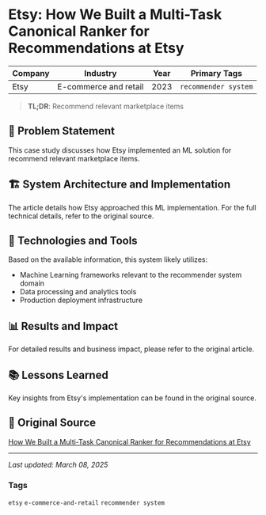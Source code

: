 # Etsy: How We Built a Multi-Task Canonical Ranker for Recommendations at Etsy

| Company | Industry | Year | Primary Tags | 
|---------|----------|------|--------------|
| Etsy | E-commerce and retail | 2023 | `recommender system` |

> **TL;DR**: Recommend relevant marketplace items

## 📝 Problem Statement

This case study discusses how Etsy implemented an ML solution for recommend relevant marketplace items.

## 🏗️ System Architecture and Implementation

The article details how Etsy approached this ML implementation. For the full technical details, refer to the original source.

## 🔧 Technologies and Tools

Based on the available information, this system likely utilizes:

- Machine Learning frameworks relevant to the recommender system domain
- Data processing and analytics tools
- Production deployment infrastructure

## 📊 Results and Impact

For detailed results and business impact, please refer to the original article.

## 📚 Lessons Learned

Key insights from Etsy's implementation can be found in the original source.

## 🔗 Original Source

[How We Built a Multi-Task Canonical Ranker for Recommendations at Etsy](https://www.etsy.com/uk/codeascraft/how-we-built-a-multi-task-canonical-ranker-for-recommendations-at-etsy)

---

*Last updated: March 08, 2025*

### Tags

`etsy` `e-commerce-and-retail` `recommender system`
